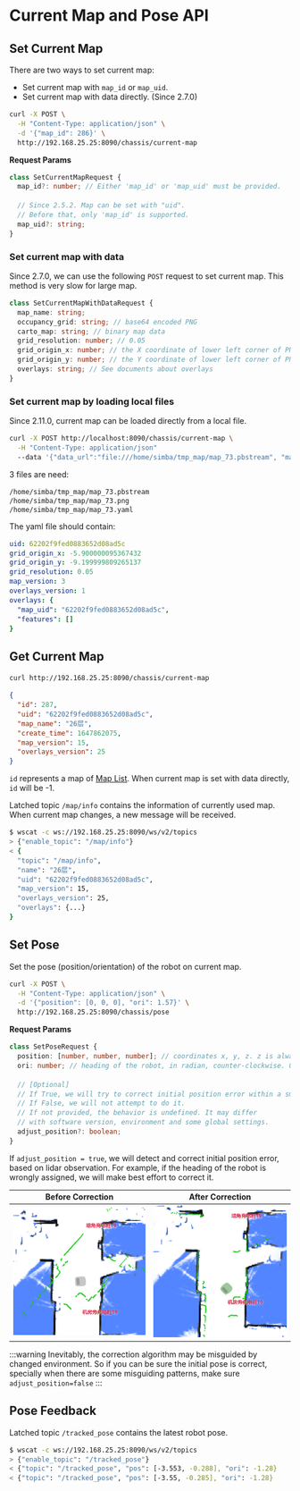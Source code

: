 # Current Map and Pose API

## Set Current Map

There are two ways to set current map:

- Set current map with `map_id` or `map_uid`.
- Set current map with data directly. (Since 2.7.0)

```bash
curl -X POST \
  -H "Content-Type: application/json" \
  -d '{"map_id": 286}' \
  http://192.168.25.25:8090/chassis/current-map
```

**Request Params**

```ts
class SetCurrentMapRequest {
  map_id?: number; // Either 'map_id' or 'map_uid' must be provided.

  // Since 2.5.2. Map can be set with "uid".
  // Before that, only 'map_id' is supported.
  map_uid?: string;
}
```

### Set current map with data

Since 2.7.0, we can use the following `POST` request to set current map.
This method is very slow for large map.

```ts
class SetCurrentMapWithDataRequest {
  map_name: string;
  occupancy_grid: string; // base64 encoded PNG
  carto_map: string; // binary map data
  grid_resolution: number; // 0.05
  grid_origin_x: number; // the X coordinate of lower left corner of PNG map
  grid_origin_y: number; // the Y coordinate of lower left corner of PNG map
  overlays: string; // See documents about overlays
}
```

### Set current map by loading local files

Since 2.11.0, current map can be loaded directly from a local file.

```bash
curl -X POST http://localhost:8090/chassis/current-map \
  -H "Content-Type: application/json"
  --data '{"data_url":"file:///home/simba/tmp_map/map_73.pbstream", "map_name": "xxx"}'
```

3 files are need:

```
/home/simba/tmp_map/map_73.pbstream
/home/simba/tmp_map/map_73.png
/home/simba/tmp_map/map_73.yaml
```

The yaml file should contain:

```yaml
uid: 62202f9fed0883652d08ad5c
grid_origin_x: -5.900000095367432
grid_origin_y: -9.199999809265137
grid_resolution: 0.05
map_version: 3
overlays_version: 1
overlays: {
  "map_uid": "62202f9fed0883652d08ad5c",
  "features": []
}
```

## Get Current Map

```bash
curl http://192.168.25.25:8090/chassis/current-map
```

```json
{
  "id": 287,
  "uid": "62202f9fed0883652d08ad5c",
  "map_name": "26层",
  "create_time": 1647862075,
  "map_version": 15,
  "overlays_version": 25
}
```

`id` represents a map of [Map List](./maps.md#map-list).
When current map is set with data directly, `id` will be -1.

Latched topic `/map/info` contains the information of currently used map.
When current map changes, a new message will be received.

```bash
$ wscat -c ws://192.168.25.25:8090/ws/v2/topics
> {"enable_topic": "/map/info"}
< {
  "topic": "/map/info",
  "name": "26层",
  "uid": "62202f9fed0883652d08ad5c",
  "map_version": 15,
  "overlays_version": 25,
  "overlays": {...}
}
```

## Set Pose

Set the pose (position/orientation) of the robot on current map.

```bash
curl -X POST \
  -H "Content-Type: application/json" \
  -d '{"position": [0, 0, 0], "ori": 1.57}' \
  http://192.168.25.25:8090/chassis/pose
```

**Request Params**

```ts
class SetPoseRequest {
  position: [number, number, number]; // coordinates x, y, z. z is always 0。
  ori: number; // heading of the robot, in radian, counter-clockwise. 0 means x-positive.

  // [Optional]
  // If True, we will try to correct initial position error within a small area.
  // If False, we will not attempt to do it.
  // If not provided, the behavior is undefined. It may differ
  // with software version, environment and some global settings.
  adjust_position?: boolean;
}
```

If `adjust_position = true`, we will detect and correct initial position error, based on lidar observation.
For example, if the heading of the robot is wrongly assigned, we will make best effort to correct it.

| Before Correction            | After Correction            |
| ---------------------------- | --------------------------- |
| ![](./correction-before.png) | ![](./correction-after.png) |

:::warning
Inevitably, the correction algorithm may be misguided by changed environment.
So if you can be sure the initial pose is correct, specially when there are some misguiding patterns, make sure `adjust_position=false`
:::

## Pose Feedback

Latched topic `/tracked_pose` contains the latest robot pose.

```bash
$ wscat -c ws://192.168.25.25:8090/ws/v2/topics
> {"enable_topic": "/tracked_pose"}
< {"topic": "/tracked_pose", "pos": [-3.553, -0.288], "ori": -1.28}
< {"topic": "/tracked_pose", "pos": [-3.55, -0.285], "ori": -1.28}
```
